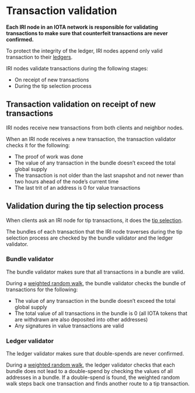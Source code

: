 # Transaction validation

**Each IRI node in an IOTA network is responsible for validating transactions to make sure that counterfeit transactions are never confirmed.**

To protect the integrity of the ledger, IRI nodes append only valid transaction to their [ledgers](../concepts/the-ledger.md).

IRI nodes validate transactions during the following stages:
- On receipt of new transactions
- During the tip selection process

## Transaction validation on receipt of new transactions

IRI nodes receive new transactions from both clients and neighbor nodes.

When an IRI node receives a new transaction, the transaction validator checks it for the following:

- The proof of work was done
- The value of any transaction in the bundle doesn’t exceed the total global supply
- The transaction is not older than the last snapshot and not newer than two hours ahead of the node’s current time
- The last trit of an address is 0 for value transactions

## Validation during the tip selection process

When clients ask an IRI node for tip transactions, it does the [tip selection](../concepts/tip-selection.md).

The bundles of each transaction that the IRI node traverses during the tip selection process are checked by the bundle validator and the ledger validator.

### Bundle validator

The bundle validator makes sure that all transactions in a bundle are valid.

During a [weighted random walk](../concepts/tip-selection.md), the bundle validator checks the bundle of transactions for the following:

- The value of any transaction in the bundle doesn’t exceed the total global supply
- The total value of all transactions in the bundle is 0 (all IOTA tokens that are withdrawn are also deposited into other addresses)
- Any signatures in value transactions are valid

### Ledger validator

The ledger validator makes sure that double-spends are never confirmed.

During a [weighted random walk](../concepts/tip-selection.md), the ledger validator checks that each bundle does not lead to a double-spend by checking the values of all addresses in a bundle. If a double-spend is found, the weighted random walk steps back one transaction and finds another route to a tip transaction.
